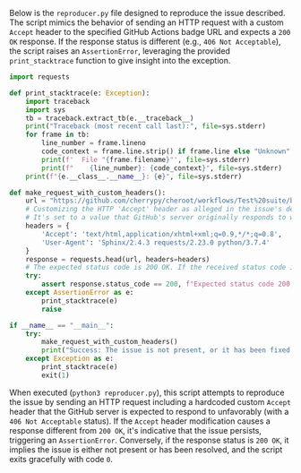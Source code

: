 Below is the `reproducer.py` file designed to reproduce the issue described. The script mimics the behavior of sending an HTTP request with a custom `Accept` header to the specified GitHub Actions badge URL and expects a `200 OK` response. If the response status is different (e.g., `406 Not Acceptable`), the script raises an `AssertionError`, leveraging the provided `print_stacktrace` function to give insight into the exception.

```python
import requests

def print_stacktrace(e: Exception):
    import traceback
    import sys
    tb = traceback.extract_tb(e.__traceback__)
    print("Traceback (most recent call last):", file=sys.stderr)
    for frame in tb:
        line_number = frame.lineno
        code_context = frame.line.strip() if frame.line else "Unknown"
        print(f'  File "{frame.filename}"', file=sys.stderr)
        print(f"    {line_number}: {code_context}", file=sys.stderr)
    print(f"{e.__class__.__name__}: {e}", file=sys.stderr)

def make_request_with_custom_headers():
    url = "https://github.com/cherrypy/cheroot/workflows/Test%20suite/badge.svg"
    # Customizing the HTTP 'Accept' header as alleged in the issue's description.
    # It's set to a value that GitHub's server originally responds to with 'HTTP/1.1 406 Not Acceptable'.
    headers = {
        'Accept': 'text/html,application/xhtml+xml;q=0.9,*/*;q=0.8',
        'User-Agent': 'Sphinx/2.4.3 requests/2.23.0 python/3.7.4'
    }
    response = requests.head(url, headers=headers)
    # The expected status code is 200 OK. If the received status code is not 200, raise an AssertionError
    try:
        assert response.status_code == 200, f"Expected status code 200, got {response.status_code}"
    except AssertionError as e:
        print_stacktrace(e)
        raise

if __name__ == "__main__":
    try:
        make_request_with_custom_headers()
        print("Success: The issue is not present, or it has been fixed.")
    except Exception as e:
        print_stacktrace(e)
        exit(1)
```

When executed (`python3 reproducer.py`), this script attempts to reproduce the issue by sending an HTTP request including a hardcoded custom `Accept` header that the GitHub server is expected to respond to unfavorably (with a `406 Not Acceptable` status). If the `Accept` header modification causes a response different from `200 OK`, it's indicative that the issue persists, triggering an `AssertionError`. Conversely, if the response status is `200 OK`, it implies the issue is either not present or has been resolved, and the script exits gracefully with code `0`.